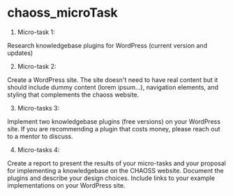 # chaoss_microTask

1. Micro-task 1:

Research knowledgebase plugins for WordPress (current version and updates)

2. Micro-task 2:

Create a WordPress site. The site doesn't need to have real content but it should include dummy content (lorem ipsum...), navigation elements, and styling that complements the chaoss website.

3. Micro-tasks 3:

Implement two knowledgebase plugins (free versions) on your WordPress site. If you are recommending a plugin that costs money, please reach out to a mentor to discuss.

4. Micro-tasks 4:

Create a report to present the results of your micro-tasks and your proposal for implementing a knowledgebase on the CHAOSS website. Document the plugins and describe your design choices. Include links to your example implementations on your WordPress site.
